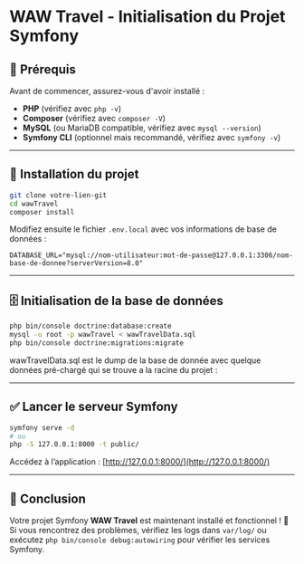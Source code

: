 # WAW Travel - Initialisation du Projet Symfony

## 📌 Prérequis
Avant de commencer, assurez-vous d'avoir installé :

- **PHP** (vérifiez avec `php -v`)
- **Composer** (vérifiez avec `composer -V`)
- **MySQL** (ou MariaDB compatible, vérifiez avec `mysql --version`)
- **Symfony CLI** (optionnel mais recommandé, vérifiez avec `symfony -v`)

---

## 🚀 Installation du projet

```bash
git clone votre-lien-git
cd wawTravel
composer install
```

Modifiez ensuite le fichier `.env.local` avec vos informations de base de données :

```dotenv
DATABASE_URL="mysql://nom-utilisateur:mot-de-passe@127.0.0.1:3306/nom-base-de-donnee?serverVersion=8.0"
```

---

## 🗄️ Initialisation de la base de données

```bash
php bin/console doctrine:database:create
mysql -u root -p wawTravel < wawTravelData.sql
php bin/console doctrine:migrations:migrate
```

wawTravelData.sql est le dump de la base de donnée avec quelque données pré-chargé qui se trouve a la racine du projet :

---

## ✅ Lancer le serveur Symfony

```bash
symfony serve -d
# ou
php -S 127.0.0.1:8000 -t public/
```

Accédez à l’application : [http://127.0.0.1:8000/](http://127.0.0.1:8000/)

---


## 📜 Conclusion
Votre projet Symfony **WAW Travel** est maintenant installé et fonctionnel ! 🚀
Si vous rencontrez des problèmes, vérifiez les logs dans `var/log/` ou exécutez `php bin/console debug:autowiring` pour vérifier les services Symfony.


